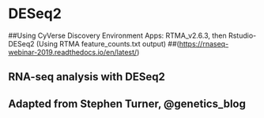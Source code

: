 # DESeq2
##Using CyVerse Discovery Environment Apps: RTMA_v2.6.3, then Rstudio-DESeq2 (Using RTMA feature_counts.txt output)
##(https://rnaseq-webinar-2019.readthedocs.io/en/latest/)


## RNA-seq analysis with DESeq2
## Adapted from Stephen Turner, @genetics_blog

